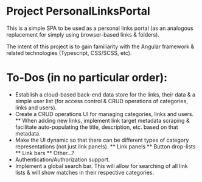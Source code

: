 # Project PersonalLinksPortal

This is a simple SPA to be used as a personal links portal (as an analogous replacement for simply using browser-based links & folders).

The intent of this project is to gain familiarity with the Angular framework & related technologies (Typescript, CSS/SCSS, etc).

# To-Dos (in no particular order):

* Establish a cloud-based back-end data store for the links, their data & a simple user list (for access control & CRUD operations of categories, links and users).
* Create a CRUD operations UI for managing categories, links and users.
** When adding new links, implement link target metadata scraping & facilitate auto-populating the title, description, etc. based on that metadata.
* Make the UI dynamic so that there can be different types of category representations (not just link panels).
** Link panels
** Button drop-lists
** Link bars
** Other...?
* Authentication/Authorization support.
* Implement a global search bar. This will allow for searching of all link lists & will show matches in their respective categories.

